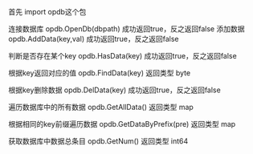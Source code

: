 首先 import opdb这个包

连接数据库
opdb.OpenDb(dbpath) 成功返回true，反之返回false
添加数据
opdb.AddData(key,val) 成功返回true，反之返回false

判断是否存在某个key
opdb.HasData(key) 成功返回true，反之返回false

根据key返回对应的值
opdb.FindData(key) 返回类型 byte

根据key删除数据
opdb.DelData(key) 成功返回true，反之返回false

遍历数据库中的所有数据 
opdb.GetAllData() 返回类型 map

根据相同的key前缀遍历数据
opdb.GetDataByPrefix(pre) 返回类型 map

获取数据库中数据总条目
opdb.GetNum() 返回类型 int64

